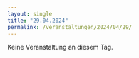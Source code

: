 ```yaml
---
layout: single
title: "29.04.2024"
permalink: /veranstaltungen/2024/04/29/
---
```


Keine Veranstaltung an diesem Tag.
